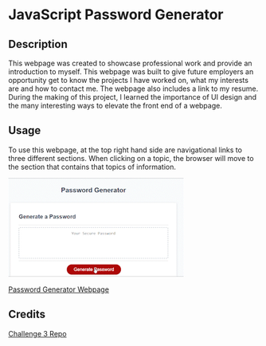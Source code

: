 # JavaScript Password Generator

## Description

This webpage was created to showcase professional work and provide an introduction to myself. This webpage was built to give future employers an opportunity get to know the projects I have worked on, what my interests are and how to contact me. The webpage also includes a link to my resume. During the making of this project, I learned the importance of UI design and the many interesting ways to elevate the front end of a webpage.


## Usage

To use this webpage, at the top right hand side are navigational links to three different sections. When clicking on a topic, the browser will move to the section that contains that topics of information. 

![Demo of Password Generator](./imgs/Javascript_Password_Generator_Demo.gif)

[Password Generator Webpage](https://k-pineda.github.io/JavaScript_Password_Generator/)

## Credits

[Challenge 3 Repo](https://github.com/k-pineda/JavaScript_Password_Generator.git)
